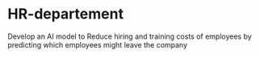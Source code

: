 # HR-departement
Develop an AI model to Reduce hiring and training costs of employees by predicting which employees might leave the company

